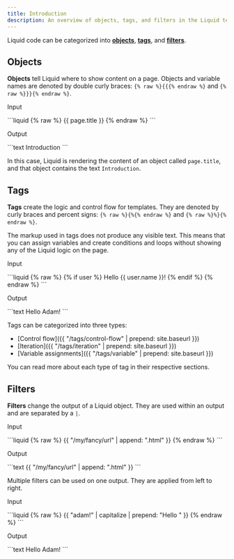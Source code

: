 ```yaml
---
title: Introduction
description: An overview of objects, tags, and filters in the Liquid template language.
---
```


Liquid code can be categorized into [**objects**](#objects), [**tags**](#tags), and [**filters**](#filters).

## Objects

**Objects** tell Liquid where to show content on a page. Objects and variable names are denoted by double curly braces: `{% raw %}{{{% endraw %}` and `{% raw %}}}{% endraw %}`.


<p class="code-label">Input</p>
```liquid
{% raw %}
{{ page.title }}
{% endraw %}
```

<p class="code-label">Output</p>
```text
Introduction
```

In this case, Liquid is rendering the content of an object called `page.title`, and that object contains the text `Introduction`.

## Tags

**Tags** create the logic and control flow for templates. They are denoted by curly braces and percent signs: `{% raw %}{%{% endraw %}` and `{% raw %}%}{% endraw %}`.

The markup used in tags does not produce any visible text. This means that you can assign variables and create conditions and loops without showing any of the Liquid logic on the page.

<p class="code-label">Input</p>
```liquid
{% raw %}
{% if user %}
  Hello {{ user.name }}!
{% endif %}
{% endraw %}
```

<p class="code-label">Output</p>
```text
Hello Adam!
```

Tags can be categorized into three types:

- [Control flow]({{ "/tags/control-flow" | prepend: site.baseurl }})
- [Iteration]({{ "/tags/iteration" | prepend: site.baseurl }})
- [Variable assignments]({{ "/tags/variable" | prepend: site.baseurl }})

You can read more about each type of tag in their respective sections.


## Filters

**Filters** change the output of a Liquid object. They are used within an output and are separated by a `|`.

<p class="code-label">Input</p>
```liquid
{% raw %}
{{ "/my/fancy/url" | append: ".html" }}
{% endraw %}
```

<p class="code-label">Output</p>
```text
{{ "/my/fancy/url" | append: ".html" }}
```

Multiple filters can be used on one output. They are applied from left to right.

<p class="code-label">Input</p>
```liquid
{% raw %}
{{ "adam!" | capitalize | prepend: "Hello " }}
{% endraw %}
```

<p class="code-label">Output</p>
```text
Hello Adam!
```
